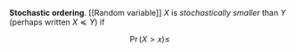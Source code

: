 **Stochastic ordering**. [[Random variable]] $X$ is _stochastically smaller_ than $Y$ (perhaps written $X \preccurlyeq Y$) if

$$
\Pr(X > x) \leqslant
$$